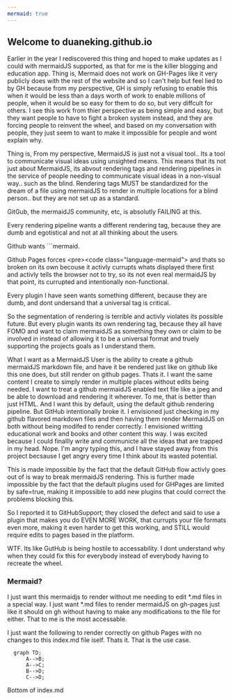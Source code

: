 ```yaml
---
mermaid: true
---
```


## Welcome to duaneking.github.io

Earlier in the year I rediscovered this thing and hoped to make updates as I could with mermaidJS supported, as that for me is the killer blogging and education app.  Thing is, Mermaid does not work on GH-Pages like it very publicly does with the rest of the website and so I can't help but feel lied to by GH because from my perspective, GH is simply refusing to enable this when it would be less than a days worth of work to enable millions of people, when it would be so easy for them to do so, but very diffcult for others. I see this work from thier perspective as being simple and easy, but they want people to have to fight a broken system instead, and they are forcing people to reinvent the wheel, and based on my conversation with people, they just seem to want to make it impossible for people and wont explain why.

Thing is, From my perspective, MermaidJS is just not a visual tool.. Its a tool to communicate visual ideas using unsighted means. This means that its not just about MermaidJS, its abvout rendering tags and rendering pipelines in the service of people needing to communicate visual ideas in a non-visual way.. such as the blind. Rendering tags MUST be standardized for the dream of a file using mermaidJS to render in multiple locations for a blind person.. but they are not set up as a standard.

GitGub, the mermaidJS community, etc, is absolutly FAILING at this.

Every rendering pipeline wants a different rendering tag, because they are dumb and egotistical and not at all thinking about the users.

Github wants ```mermaid.

Github Pages forces &#60;pre&#62;&#60;code class="language-mermaid"&#62; and thats so broken on its own becouse it activly currupts whats displayed there first and activly tells the browser not to try, so its not even real mermaidJS by that point, its currupted and intentionally non-functional.

Every plugin I have seen wants something different, because they are dumb, and dont undersand that a universal tag is critical.

So the segmentation of rendering is terrible and activly violates its possible future.  But every plugin wants its own rendering tag, because they all have FOMO and want to claim mermaidJS as something they own or claim to be involved in instead of allowing it to be a universal format and truely supporting the projects goals as I understand them.

What I want as a MermaidJS User is the ability to create a github mermaidJS markdown file, and have it be rendered just like on github like this one does, but still render on github pages. Thats it. I want the same content I create to simply render in multiple places without edits being needed. I want to treat a github mermaidJS enabled text file like a jpeg and be able to download and rendering it wherever.  To me, that is better than just HTML.  And I want this by default, using the default github rendering pipeline. But GitHub intentionally broke it. I envisioned just checking in my github flavored markdown files and then having them render MermaidJS on both without being modifed to render correctly. I envisioned writting educational work and books and other content this way. I was excited because I could finallly write and communicte all the ideas that are trapped in my head. Nope.  I'm angry typing this, and I have stayed away from this project becsause I get angry every time I think about its wasted potential.

This is made impossible by the fact that the default GitHub flow activly goes out of is way to break mermaidJS rendering.  This is further made impossible by the fact that the default plugins used for GHPages are limited by safe=true, making it impossible to add new plugins that could correct the problems blocking this.

So I reported it to GitHubSupport; they closed the defect and said to use a plugin that makes you do EVEN MORE WORK, that currupts your file formats even more, making it even harder to get this working, and STILL would require edits to pages based in the platform.

WTF. Its like GutHub is being hostile to accessability. I dont understand why when they could fix this for everybody instead of everybody having to recreate the wheel.

### Mermaid?

I just want this mermaidjs to render without me needing to edit *.md files in a special way. I just want *.md files to render mermaidJS on gh-pages just like it should on gh without having to make any modifications to the file for either. That to me is the most accessable.

I just want the following to render correctly on github Pages with no changes to this index.md file iself. Thats it. That is the use case.

```mermaid
  graph TD;
      A-->B;
      A-->C;
      B-->D;
      C-->D;
```
Bottom of index.md